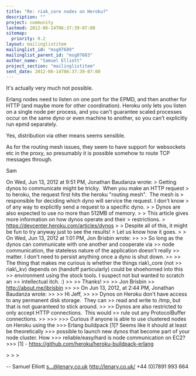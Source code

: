```yaml
---
title: "Re: riak_core nodes on Heroku?"
description: ""
project: community
lastmod: 2012-06-14T06:37:39-07:00
sitemap:
  priority: 0.2
layout: mailinglistitem
mailinglist_id: "msg07689"
mailinglist_parent_id: "msg07683"
author_name: "Samuel Elliott"
project_section: "mailinglistitem"
sent_date: 2012-06-14T06:37:39-07:00
---
```



It's actually very much not possible.

Erlang nodes need to listen on one port for the EPMD, and then another
for HTTP (and maybe more for other coordination). Heroku only lets you
listen on a single node per process, and you can't guarantee scaled
processes occur on the same dyno or even machine to another, so you
can't explicitly run epmd separately.

Yes, distribution via other means seems sensible.

As for the routing mesh issues, they seem to have support for
websockets etc in the proxy, so presumably it is possible somehow to
route TCP messages through.

Sam

On Wed, Jun 13, 2012 at 9:51 PM, Jonathan Baudanza  wrote:
&gt; Getting dynos to communicate might be tricky.  When you make an HTTP request
&gt; to heroku, the request first hits the heroku "routing mesh".  The mesh is
&gt; responsible for deciding which dyno will service the request. I don't know
&gt; of any way to explicitly send a request to a specific dyno.
&gt;
&gt; Dynos are also expected to use no more than 512MB of memory.
&gt;
&gt; This article gives more information on how dynos operate and their
&gt; restrictions.
&gt; https://devcenter.heroku.com/articles/dynos
&gt;
&gt; Despite all of this, it might be fun to try anyway just to see the results!
&gt; Let us know how it goes.
&gt;
&gt; On Wed, Jun 13, 2012 at 1:01 PM, Jon Brisbin  wrote:
&gt;&gt;
&gt;&gt; So long as the dynos can communicate with one another and cooperate via
&gt;&gt; node communication, the stateless nature of the application doesn't really
&gt;&gt; matter. I don't need to persist anything once a dyno is shut down.
&gt;&gt;
&gt;&gt; The thing that makes me curious is whether the things riak\\_core (not
&gt;&gt; riak\\_kv) depends on (handoff particularly) could be shoehorned into this
&gt;&gt; environment using the stock tools. I suspect not but wanted to scratch an
&gt;&gt; intellectual itch. :)
&gt;&gt;
&gt;&gt; Thanks!
&gt;&gt;
&gt;&gt; Jon Brisbin
&gt;&gt; http://about.me/jbrisbin
&gt;&gt;
&gt;&gt; On Jun 13, 2012, at 2:44 PM, Jonathan Baudanza wrote:
&gt;&gt;
&gt;&gt; Hi Jeff,
&gt;&gt;
&gt;&gt; Dynos on Heroku don't have access to any permanent disk storage.  They can
&gt;&gt; read and write to /tmp, but that is not guaranteed to stick around.
&gt;&gt;
&gt;&gt; Dynos are also restricted to only accept HTTP connections.  This would
&gt;&gt; rule out any ProtocolBuffer connections.
&gt;&gt;
&gt;&gt;&gt;
&gt;&gt;&gt; Curious if anyone is able to use clustered nodes on Heroku using the
&gt;&gt;&gt; Erlang buildpack [1]? Seems like it should at least be theoretically
&gt;&gt;&gt; possible to launch new dynos that become part of your node cluster. How
&gt;&gt;&gt; reliable/easy/hard is node communication on EC2?
&gt;&gt;&gt; [1] - https://github.com/heroku/heroku-buildpack-erlang

&gt;
&gt;
&gt;


-- 
Samuel Elliott
s...@lenary.co.uk
http://lenary.co.uk/
+44 (0)7891 993 664

